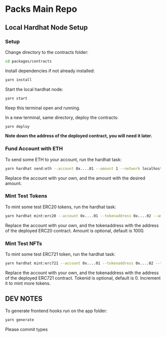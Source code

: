 # Packs Main Repo

## Local Hardhat Node Setup

### Setup

Change directory to the contracts folder:

```bash
cd packages/contracts
```

Install dependencies if not already installed:

```bash
yarn install
```

Start the local hardhat node:

```bash
yarn start
```

Keep this terminal open and running.

In a new terminal, same directory, deploy the contracts:

```bash
yarn deploy
```

**Note down the address of the deployed contract, you will need it later.**

### Fund Account with ETH

To send some ETH to your account, run the hardhat task:

```bash
yarn hardhat send:eth --account 0x....01 --amount 1 --network localhost
```

Replace the account with your own, and the amount with the desired amount.

### Mint Test Tokens

To mint some test ERC20 tokens, run the hardhat task:

```bash
yarn hardhat mint:erc20 --account 0x....01 --tokenaddress 0x....02 --amount 1000 --network localhost
```

Replace the account with your own, and the tokenaddress with the address of the deployed ERC20 contract. Amount is optional, default is 1000.

### Mint Test NFTs

To mint some test ERC721 token, run the hardhat task:

```bash
yarn hardhat mint:erc721 --account 0x....01 --tokenaddress 0x....02 --tokenid 0 --network localhost
```

Replace the account with your own, and the tokenaddress with the address of the deployed ERC721 contract. Tokenid is optional, default is 0. Increment it to mint more tokens.

## DEV NOTES

To generate frontend hooks run on the app folder:

```bash
yarn generate
```

Please commit types

